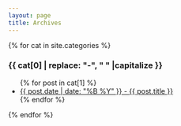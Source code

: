 ```yaml
---
layout: page
title: Archives
---
```


{% for cat in site.categories %}
  <h3>{{ cat[0] | replace: "-", " " |capitalize }}</h3>
  <ul>
    {% for post in cat[1] %}
      <li><a href="{{ post.url }}">{{ post.date | date: "%B %Y" }} - {{ post.title }}</a></li>
    {% endfor %}
  </ul>
{% endfor %}
